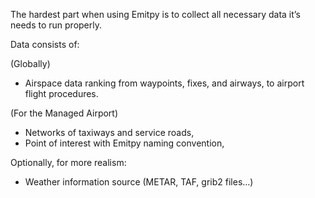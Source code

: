 
The hardest part when using Emitpy is to collect all necessary data it’s needs to run properly.

Data consists of:

(Globally)

- Airspace data ranking from waypoints, fixes, and airways, to airport flight procedures.

(For the Managed Airport)

- Networks of taxiways and service roads,
- Point of interest with Emitpy naming convention,

Optionally, for more realism:

- Weather information source (METAR, TAF, grib2 files…)